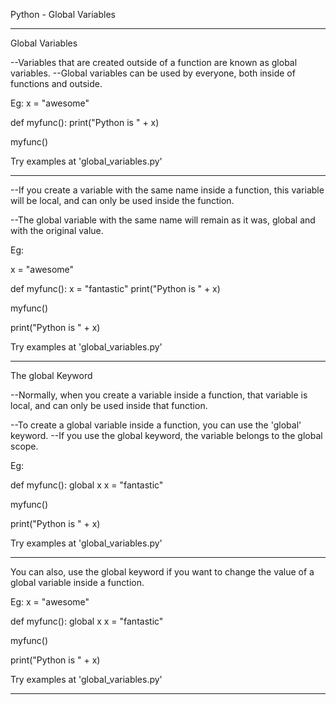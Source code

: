 Python - Global Variables

-------------------------------------------------------------------------------------------------------------------------------------------
Global Variables

--Variables that are created outside of a function  are known as global variables.
--Global variables can be used by everyone, both inside of functions and outside.

Eg:
x = "awesome"

def myfunc():
  print("Python is " + x)

myfunc()


Try examples at 'global_variables.py'

-----------------------------------------------------------------------------------------------------------------

--If you create a variable with the same name inside a function, this variable will be local, and can only be used inside the function.

--The global variable with the same name will remain as it was, global and with the original value.

Eg:

x = "awesome"

def myfunc():
  x = "fantastic"
  print("Python is " + x)

myfunc()

print("Python is " + x)


Try examples at 'global_variables.py'

---------------------------------------------------------------------------------------------------------------

The global Keyword

--Normally, when you create a variable inside a function, that variable is local, and can only be used inside that function.

--To create a global variable inside a function, you can use the 'global' keyword.
--If you use the global keyword, the variable belongs to the global scope.

Eg:

def myfunc():
  global x
  x = "fantastic"

myfunc()

print("Python is " + x)


Try examples at 'global_variables.py'

--------------------------------------------------------------------------------------------------------------------------------------------------------------

You can also, use the global keyword if you want to change the value of a global variable inside a function.

Eg:
x = "awesome"

def myfunc():
  global x
  x = "fantastic"

myfunc()

print("Python is " + x)

Try examples at 'global_variables.py'

--------------------------------------------------------------------------------------------------------------------------